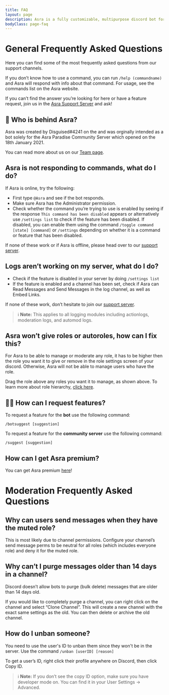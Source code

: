 ```yaml
---
title: FAQ
layout: page
description: Asra is a fully customizable, multipurpose discord bot for your Discord server. With a global economy system, custom welcome messages, giveaways, moderation, anti-spam, auto roles, tickets, and much more!
bodyClass: page-faq
---
```


# General Frequently Asked Questions

Here you can find some of the most frequently asked questions from our support channels.

If you don’t know how to use a command, you can run `/help (commandname)` and Asra will respond with info about that command. For usage, see the commands list on the Asra website.

If you can’t find the answer you’re looking for here or have a feature request, join us in the [Asra Support Server](https://discord.com/invite/qwCzwBvRn9) and ask!


## 👋 Who is behind Asra?

Asra was created by Disguised#4241 on the and was orginally intended as a bot solely for the Asra Paradise Community Server which opened on the 18th January 2021.

You can read more about us on our [Team page](https://asraparadise.github.io/team).


## Asra is not responding to commands, what do I do?

If Asra is online, try the following:

- First type `@Asra` and see if the bot responds.
- Make sure Asra has the Administrator permission.
- Check whether the command you’re trying to use is enabled by seeing if the response `This command has been disabled` appears or alternatively use `/settings list` to check if the feature has been disabled. If disabled, you can enable them using the command `/toggle command [state] [command]` or `/settings` depending on whether it is a command or feature that has been disabled.

If none of these work or if Asra is offline, please head over to our [support server](https://discord.com/invite/qwCzwBvRn9).


## Logs aren’t working on my server, what do I do?

- Check if the feature is disabled in your server by doing `/settings list`
- If the feature is enabled and a channel has been set, check if Asra can Read Messages and Send Messages in the log channel, as well as Embed Links.

If none of these work, don’t hesitate to join our [support server](https://discord.com/invite/qwCzwBvRn9).

> ℹ️ **Note:** This applies to all logging modules including actionlogs, moderation logs, and automod logs.


## Asra won’t give roles or autoroles, how can I fix this?
For Asra to be able to manage or moderate any role, it has to be higher then the role you want it to give or remove in the role settings screen of your discord. Otherwise, Asra will not be able to manage users who have the role.

Drag the role above any roles you want it to manage, as shown above. To learn more about role hierarchy, [click here](https://support.discord.com/hc/en-us/articles/214836687-Role-Management-101).


## 👨‍💻 How can I request features?

To request a feature for the **bot** use the following command:

`/botsuggest [suggestion]`

To request a feature for the **community server** use the following command:

`/suggest [suggestion]`


## How can I get Asra premium? 
You can get Asra premium [here](https://www.patreon.com/asraparadise)!

# Moderation Frequently Asked Questions

## Why can users send messages when they have the muted role?
This is most likely due to channel permissions. Configure your channel’s send message perms to be neutral for all roles (which includes everyone role) and deny it for the muted role.


## Why can’t I purge messages older than 14 days in a channel?
Discord doesn’t allow bots to purge (bulk delete) messages that are older than 14 days old.

If you would like to completely purge a channel, you can right click on the channel and select “Clone Channel”. This will create a new channel with the exact same settings as the old. You can then delete or archive the old channel.


## How do I unban someone?
You need to use the user's ID to unban them since they won't be in the server. Use the command `/unban [userID] [reason]`

To get a user’s ID, right click their profile anywhere on Discord, then click Copy ID.

> ℹ️ **Note:** If you don’t see the copy ID option, make sure you have developer mode on. You can find it in your User Settings -> Advanced.